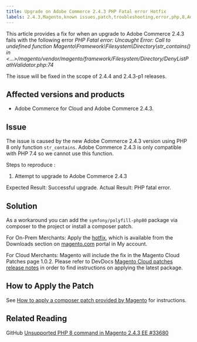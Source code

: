 ```yaml
---
title: Upgrade on Adobe Commerce 2.4.3 PHP Fatal error Hotfix
labels: 2.4.3,Magento,known issues,patch,troubleshooting,error,php,8,Adobe Commerce, cloud infrastructure
---
```


This article provides a fix for when an upgrade to Adobe Commerce 2.4.3 fails with the following error
*PHP Fatal error: Uncaught Error: Call to undefined function Magento\Framework\Filesystem\Directory\str_contains() in <...>/magento/vendor/magento/framework/Filesystem/Directory/DenyListPathValidator.php:74*

The issue will be fixed in the scope of 2.4.4 and 2.4.3-p1 releases.
## Affected versions and products

* Adobe Commerce for Cloud and Adobe Commerce 2.4.3.

## Issue

The issue is caused by the new Adobe Commerce 2.4.3 version using PHP 8 only function `str_contains`. Adobe Commerce 2.4.3 is only compatible with PHP 7.4 so we cannot  use this function.

 <span class="wysiwyg-underline">Steps to reproduce</span> :

1. Attempt to upgrade to Adobe Commerce 2.4.3

 <span class="wysiwyg-underline">Expected Result:</span> Successful upgrade.
 <span class="wysiwyg-underline">Actual Result:</span> PHP fatal error.

## Solution

As a workaround you can add the `symfony/polyfill-php80` package via composer to the project or install a composer patch.

For On-Prem Merchants: Apply the [hotfix,]() which is available from the Downloads section on [magento.com](https://magento.com) portal in My account.

For Cloud Merchants: Magento will include the fix in the Magento Cloud Patches page 1.0.2.  Please refer to DevDocs [Magento Cloud patches release notes](https://devdocs.magento.com/cloud/release-notes/mcp-release-notes.html?itm_source=devdocs&itm_medium=quick_search&itm_campaign=federated_search&itm_term=cloud%20patche) in order to find instructions on applying the latest package.

## How to Apply the Patch

See [How to apply a composer patch provided by Magento](https://support.magento.com/hc/en-us/articles/360028367731) for instructions.

## Related Reading
GitHub [Unsupported PHP 8 command in Magento 2.4.3 EE #33680](https://github.com/magento/magento2/issues/33680)
